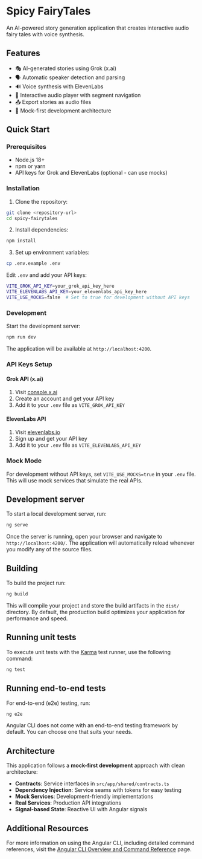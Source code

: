# Spicy FairyTales

An AI-powered story generation application that creates interactive audio fairy tales with voice synthesis.

## Features

- 🎭 AI-generated stories using Grok (x.ai)
- 🗣️ Automatic speaker detection and parsing
- 🔊 Voice synthesis with ElevenLabs
- 🎵 Interactive audio player with segment navigation
- 📤 Export stories as audio files
- 🔄 Mock-first development architecture

## Quick Start

### Prerequisites

- Node.js 18+
- npm or yarn
- API keys for Grok and ElevenLabs (optional - can use mocks)

### Installation

1. Clone the repository:
```bash
git clone <repository-url>
cd spicy-fairytales
```

2. Install dependencies:
```bash
npm install
```

3. Set up environment variables:
```bash
cp .env.example .env
```

Edit `.env` and add your API keys:
```bash
VITE_GROK_API_KEY=your_grok_api_key_here
VITE_ELEVENLABS_API_KEY=your_elevenlabs_api_key_here
VITE_USE_MOCKS=false  # Set to true for development without API keys
```

### Development

Start the development server:
```bash
npm run dev
```

The application will be available at `http://localhost:4200`.

### API Keys Setup

#### Grok API (x.ai)
1. Visit [console.x.ai](https://console.x.ai/)
2. Create an account and get your API key
3. Add it to your `.env` file as `VITE_GROK_API_KEY`

#### ElevenLabs API
1. Visit [elevenlabs.io](https://elevenlabs.io/)
2. Sign up and get your API key
3. Add it to your `.env` file as `VITE_ELEVENLABS_API_KEY`

### Mock Mode

For development without API keys, set `VITE_USE_MOCKS=true` in your `.env` file. This will use mock services that simulate the real APIs.

## Development server

To start a local development server, run:

```bash
ng serve
```

Once the server is running, open your browser and navigate to `http://localhost:4200/`. The application will automatically reload whenever you modify any of the source files.

## Building

To build the project run:

```bash
ng build
```

This will compile your project and store the build artifacts in the `dist/` directory. By default, the production build optimizes your application for performance and speed.

## Running unit tests

To execute unit tests with the [Karma](https://karma-runner.github.io) test runner, use the following command:

```bash
ng test
```

## Running end-to-end tests

For end-to-end (e2e) testing, run:

```bash
ng e2e
```

Angular CLI does not come with an end-to-end testing framework by default. You can choose one that suits your needs.

## Architecture

This application follows a **mock-first development** approach with clean architecture:

- **Contracts**: Service interfaces in `src/app/shared/contracts.ts`
- **Dependency Injection**: Service seams with tokens for easy testing
- **Mock Services**: Development-friendly implementations
- **Real Services**: Production API integrations
- **Signal-based State**: Reactive UI with Angular signals

## Additional Resources

For more information on using the Angular CLI, including detailed command references, visit the [Angular CLI Overview and Command Reference](https://angular.dev/tools/cli) page.
